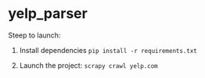 # yelp_parser
Steep to launch:
1. Install dependencies
  `pip install -r requirements.txt`
  
2. Launch the project:
  `scrapy crawl yelp.com`
